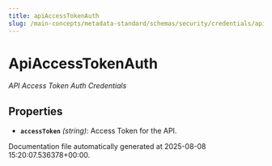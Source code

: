 ```yaml
---
title: apiAccessTokenAuth
slug: /main-concepts/metadata-standard/schemas/security/credentials/apiaccesstokenauth
---
```


# ApiAccessTokenAuth

*API Access Token Auth Credentials*

## Properties

- **`accessToken`** *(string)*: Access Token for the API.


Documentation file automatically generated at 2025-08-08 15:20:07.536378+00:00.
